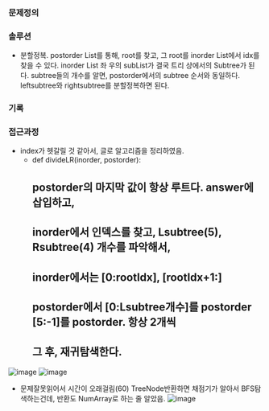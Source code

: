 ### 문제정의
### 솔루션
- 분할정복. postorder List를 통해, root를 찾고, 그 root를 inorder List에서 idx를 찾을 수 있다. inorder List 좌 우의 subList가 결국 트리 상에서의 Subtree가 된다. subtree들의 개수를 알면, postorder에서의 subtree 순서와 동일하다. leftsubtree와 rightsubtree를 분할정복하면 된다. 
### 기록
### 접근과정
- index가 헷갈릴 것 같아서, 글로 알고리즘을 정리하였음. 
  - def divideLR(inorder, postorder):
    ## postorder의 마지막 값이 항상 루트다. answer에 삽입하고,
    ## inorder에서 인덱스를 찾고, Lsubtree(5), Rsubtree(4) 개수를 파악해서, 
    ## inorder에서는 [0:rootIdx], [rootIdx+1:]
    ## postorder에서 [0:Lsubtree개수]를 postorder [5:-1]를 postorder. 항상 2개씩
    ## 그 후, 재귀탐색한다.
![image](https://user-images.githubusercontent.com/16419202/225495347-836a57b3-9570-4167-bafe-810566be178e.png)
![image](https://user-images.githubusercontent.com/16419202/225495361-41a8b287-1ed3-41a1-9915-79f0904b4473.png)
- 문제잘못읽어서 시간이 오래걸림(60) TreeNode반환하면 채점기가 알아서 BFS탐색하는건데, 반환도 NumArray로 하는 줄 알았음. 
![image](https://user-images.githubusercontent.com/16419202/225495370-5ac69c08-a00b-4f76-af57-8b23e6227991.png)
